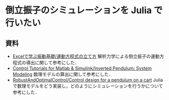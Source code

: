 # 倒立振子のシミュレーションを Julia で行いたい

## 資料

* [Excelで学ぶ振動基礎/運動方程式の立て方](https://edu.katzlab.jp/lec/vib7h/files/vib7h_B.pdf) 解析力学による倒立振子の運動方程式の導出に関して参考にした．
* [Control Tutorials for Matlab & Simulink/Inverted Pendulum: System Modeling](https://ctms.engin.umich.edu/CTMS/index.php?example=InvertedPendulum&section=SystemModeling) 数理モデルの算出に関して参考にした．
* [RobustAndOptimalControl/Control design for a pendulum on a cart](https://juliacontrol.github.io/RobustAndOptimalControl.jl/dev/cartpole/) Julia で数理モデルをどう実装し，どのようにシミュレーションを行うかについて参考にした．